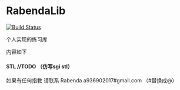 # RabendaLib

[![Build Status](https://travis-ci.org/issimo-sakura/RabendaLib.svg?branch=master)](https://travis-ci.org/issimo-sakura/RabendaLib)

个人实现的练习库

内容如下


#### STL  //TODO （仿写sgi stl）

如果有任何指教 请联系
Rabenda a936902017#gmail.com （#替换成@）
